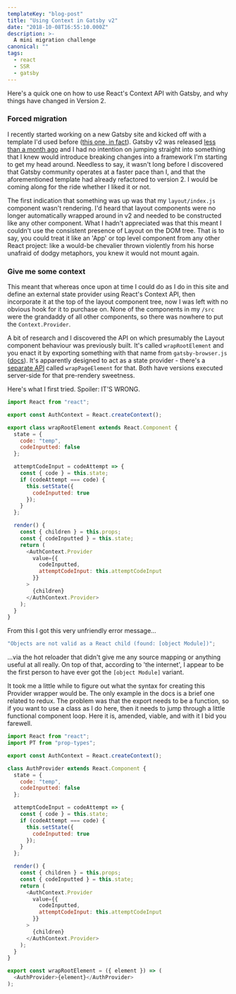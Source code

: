 ```yaml
---
templateKey: "blog-post"
title: "Using Context in Gatsby v2"
date: "2018-10-08T16:55:10.000Z"
description: >-
  A mini migration challenge
canonical: ""
tags:
  - react
  - SSR
  - gatsby
---
```


Here's a quick one on how to use React's Context API with Gatsby, and why things have changed in Version 2.

### Forced migration

I recently started working on a new Gatsby site and kicked off with a template I'd used before ([this one, in fact](https://github.com/AustinGreen/gatsby-starter-netlify-cms)). Gatsby v2 was released [less than a month ago](https://www.gatsbyjs.org/blog/2018-09-17-gatsby-v2/) and I had no intention on jumping straight into something that I knew would introduce breaking changes into a framework I'm starting to get my head around. Needless to say, it wasn't long before I discovered that Gatsby community operates at a faster pace than I, and that the aforementioned template had already refactored to version 2. I would be coming along for the ride whether I liked it or not.

The first indication that something was up was that my `layout/index.js` component wasn't rendering. I'd heard that layout components were no longer automatically wrapped around in v2 and needed to be constructed like any other component. What I hadn't appreciated was that this meant I couldn't use the consistent presence of Layout on the DOM tree. That is to say, you could treat it like an 'App' or top level component from any other React project: like a would-be chevalier thrown violently from his horse unafraid of dodgy metaphors, you knew it would not mount again.

### Give me some context

This meant that whereas once upon at time I could do as I do in this site and define an external state provider using React's Context API, then incorporate it at the top of the layout component tree, now I was left with no obvious hook for it to purchase on. None of the components in my `/src` were the grandaddy of all other components, so there was nowhere to put the `Context.Provider`.

A bit of research and I discovered the API on which presumably the Layout component behaviour was previously built. It's called `wrapRootElement` and you enact it by exporting something with that name from `gatsby-browser.js` ([docs](https://www.gatsbyjs.org/docs/browser-apis/#wrapRootElement)). It's apparently designed to act as a state provider - there's a [separate API](https://www.gatsbyjs.org/docs/browser-apis/#wrapPageElement) called `wrapPageElement` for that. Both have versions executed server-side for that pre-rendery sweetness.

Here's what I first tried. Spoiler: IT'S WRONG.

```js
import React from "react";

export const AuthContext = React.createContext();

export class wrapRootElement extends React.Component {
  state = {
    code: "temp",
    codeInputted: false
  };

  attemptCodeInput = codeAttempt => {
    const { code } = this.state;
    if (codeAttempt === code) {
      this.setState({
        codeInputted: true
      });
    }
  };

  render() {
    const { children } = this.props;
    const { codeInputted } = this.state;
    return (
      <AuthContext.Provider
        value={{
          codeInputted,
          attemptCodeInput: this.attemptCodeInput
        }}
      >
        {children}
      </AuthContext.Provider>
    );
  }
}
```

From this I got this very unfriendly error message...

```js
"Objects are not valid as a React child (found: [object Module])";
```

...via the hot reloader that didn't give me any source mapping or anything useful at all really. On top of that, according to 'the internet', I appear to be the first person to have ever got the `[object Module]` variant.

It took me a little while to figure out what the syntax for creating this Provider wrapper would be. The only example in the docs is a brief one related to redux. The problem was that the export needs to be a function, so if you want to use a class as I do here, then it needs to jump through a little functional component loop. Here it is, amended, viable, and with it I bid you farewell.

```js
import React from "react";
import PT from "prop-types";

export const AuthContext = React.createContext();

class AuthProvider extends React.Component {
  state = {
    code: "temp",
    codeInputted: false
  };

  attemptCodeInput = codeAttempt => {
    const { code } = this.state;
    if (codeAttempt === code) {
      this.setState({
        codeInputted: true
      });
    }
  };

  render() {
    const { children } = this.props;
    const { codeInputted } = this.state;
    return (
      <AuthContext.Provider
        value={{
          codeInputted,
          attemptCodeInput: this.attemptCodeInput
        }}
      >
        {children}
      </AuthContext.Provider>
    );
  }
}

export const wrapRootElement = ({ element }) => (
  <AuthProvider>{element}</AuthProvider>
);
```
